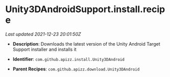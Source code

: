 # Unity3DAndroidSupport.install.recipe

_Last updated 2021-12-23 20:01:50Z_

- **Description**: Downloads the latest version of the Unity Android Target Support installer and installs it

- **Identifier**: `com.github.apizz.install.Unity3DAndroid`

- **Parent Recipes**: `com.github.apizz.download.Unity3DAndroid`
